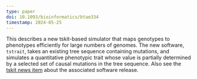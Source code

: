 ```yaml
---
type: paper
doi: 10.1093/bioinformatics/btae334
timestamp: 2024-05-25
---
```

This describes a new tskit-based simulator that maps genotypes to phenotypes efficiently for large numbers
of genomes. The new software, `tstrait`, takes an existing tree sequence containing mutations,
and simulates a quantitative phenotypic trait whose value is partially determined by a selected
set of causal mutations in the tree sequence. Also see the
[tskit news item](/news/20230920-tstrait-0.0.1.html) about the associated software release.